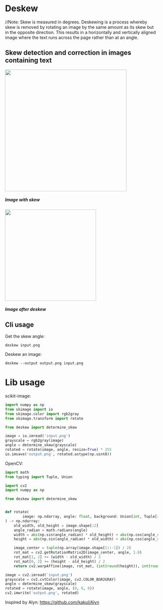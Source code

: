 # Deskew
//Note: Skew is measured in degrees. Deskewing is a process whereby skew is removed by rotating an image by the same amount as its skew but in the opposite direction. This results in a horizontally and vertically aligned image where the text runs across the page rather than at an angle.
## Skew detection and correction in images containing text

<img src="doc/input.jpeg" width=400px />
<h5>Image with skew</h5>
<img src="doc/sample_output.jpeg" height=300px />
<h5>Image after deskew</h5>

## Cli usage

Get the skew angle:
```
deskew input.png
```

Deskew an image:
```
deskew --output output.png input.png
```

# Lib usage

scikit-image:
```python
import numpy as np
from skimage import io
from skimage.color import rgb2gray
from skimage.transform import rotate

from deskew import determine_skew

image = io.imread('input.png')
grayscale = rgb2gray(image)
angle = determine_skew(grayscale)
rotated = rotate(image, angle, resize=True) * 255
io.imsave('output.png', rotated.astype(np.uint8))
```

OpenCV:
```python
import math
from typing import Tuple, Union

import cv2
import numpy as np

from deskew import determine_skew


def rotate(
        image: np.ndarray, angle: float, background: Union[int, Tuple[int, int, int]]
) -> np.ndarray:
    old_width, old_height = image.shape[:2]
    angle_radian = math.radians(angle)
    width = abs(np.sin(angle_radian) * old_height) + abs(np.cos(angle_radian) * old_width)
    height = abs(np.sin(angle_radian) * old_width) + abs(np.cos(angle_radian) * old_height)

    image_center = tuple(np.array(image.shape[1::-1]) / 2)
    rot_mat = cv2.getRotationMatrix2D(image_center, angle, 1.0)
    rot_mat[1, 2] += (width - old_width) / 2
    rot_mat[0, 2] += (height - old_height) / 2
    return cv2.warpAffine(image, rot_mat, (int(round(height)), int(round(width))), borderValue=background)

image = cv2.imread('input.png')
grayscale = cv2.cvtColor(image, cv2.COLOR_BGR2GRAY)
angle = determine_skew(grayscale)
rotated = rotate(image, angle, (0, 0, 0))
cv2.imwrite('output.png', rotated)
```


Inspired by Alyn: https://github.com/kakul/Alyn
